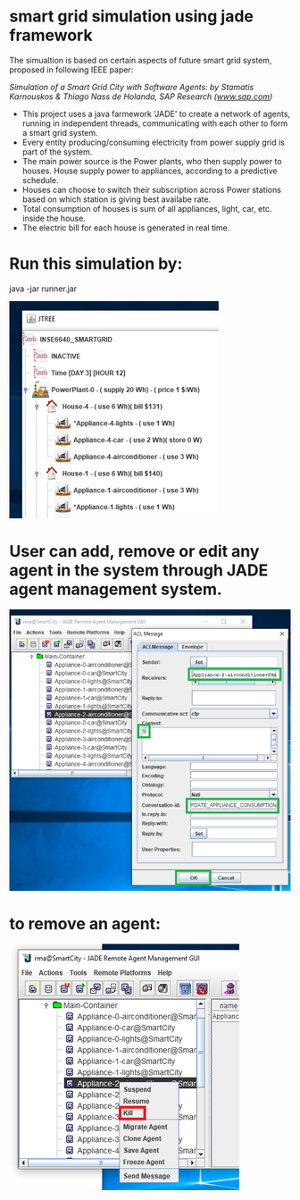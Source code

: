 # smart grid simulation using jade framework

The simualtion is based on certain aspects of future smart grid system, proposed in following IEEE paper:

*Simulation of a Smart Grid City with Software Agents: by Stamatis Karnouskos & Thiago Nass de Holanda, SAP Research (www.sap.com)*

- This project uses a java farmework 'JADE' to create a network of agents, running in independent threads, communicating with each other to form a smart grid system.
- Every entity producing/consuming electricity from power supply grid is part of the system.
- The main power source is the Power plants, who then supply power to houses. House supply power to appliances, according to a predictive schedule.
- Houses can choose to switch their subscription across Power stations based on which station is giving best availabe rate.
- Total consumption of houses is sum of all appliances, light, car, etc. inside the house.
- The electric bill for each house is generated in real time.




# Run this simulation by:
  java -jar runner.jar


![Alt text](res/1.png?raw=true)


# User can add, remove or edit any agent in the system through JADE agent management system.
![Alt text](res/5.PNG?raw=true)

# to remove an agent:
![Alt text](res/4.PNG?raw=true)
